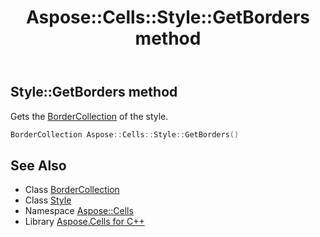 ﻿---
title: Aspose::Cells::Style::GetBorders method
linktitle: GetBorders
second_title: Aspose.Cells for C++ API Reference
description: 'Aspose::Cells::Style::GetBorders method. Gets the BorderCollection of the style in C++.'
type: docs
weight: 1500
url: /cpp/aspose.cells/style/getborders/
---
## Style::GetBorders method


Gets the [BorderCollection](../../bordercollection/) of the style.

```cpp
BorderCollection Aspose::Cells::Style::GetBorders()
```

## See Also

* Class [BorderCollection](../../bordercollection/)
* Class [Style](../)
* Namespace [Aspose::Cells](../../)
* Library [Aspose.Cells for C++](../../../)
